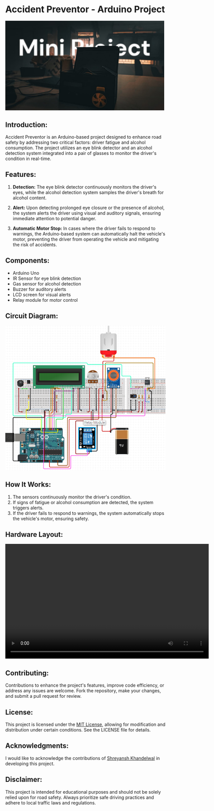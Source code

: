 # Accident Preventor - Arduino Project

<img src="project.jpg" width="500">

## Introduction:

Accident Preventor is an Arduino-based project designed to enhance road safety by addressing two critical factors: driver fatigue and alcohol consumption. The project utilizes an eye blink detector and an alcohol detection system integrated into a pair of glasses to monitor the driver's condition in real-time.

## Features:

1. **Detection:** The eye blink detector continuously monitors the driver's eyes, while the alcohol detection system samples the driver's breath for alcohol content.

2. **Alert:** Upon detecting prolonged eye closure or the presence of alcohol, the system alerts the driver using visual and auditory signals, ensuring immediate attention to potential danger.

3. **Automatic Motor Stop:** In cases where the driver fails to respond to warnings, the Arduino-based system can automatically halt the vehicle's motor, preventing the driver from operating the vehicle and mitigating the risk of accidents.

## Components:

- Arduino Uno
- IR Sensor for eye blink detection
- Gas sensor for alcohol detection
- Buzzer for auditory alerts
- LCD screen for visual alerts
- Relay module for motor control

## Circuit Diagram:

<img src="circuit diagram.png" width="700">

## How It Works:

1. The sensors continuously monitor the driver's condition.
2. If signs of fatigue or alcohol consumption are detected, the system triggers alerts.
3. If the driver fails to respond to warnings, the system automatically stops the vehicle's motor, ensuring safety.

## Hardware Layout:

<video width="640" height="360" controls>
    <source src="circuit video.mp4" type="video/mp4">
    Your browser does not support the video tag.
</video>


## Contributing:

Contributions to enhance the project's features, improve code efficiency, or address any issues are welcome. Fork the repository, make your changes, and submit a pull request for review.

## License:

This project is licensed under the [MIT License](link-to-license), allowing for modification and distribution under certain conditions. See the LICENSE file for details.

## Acknowledgments:

I would like to acknowledge the contributions of <a href="https://github.com/SHREYANSHSK">Shreyansh Khandelwal</a> in developing this project.

## Disclaimer:

This project is intended for educational purposes and should not be solely relied upon for road safety. Always prioritize safe driving practices and adhere to local traffic laws and regulations.

